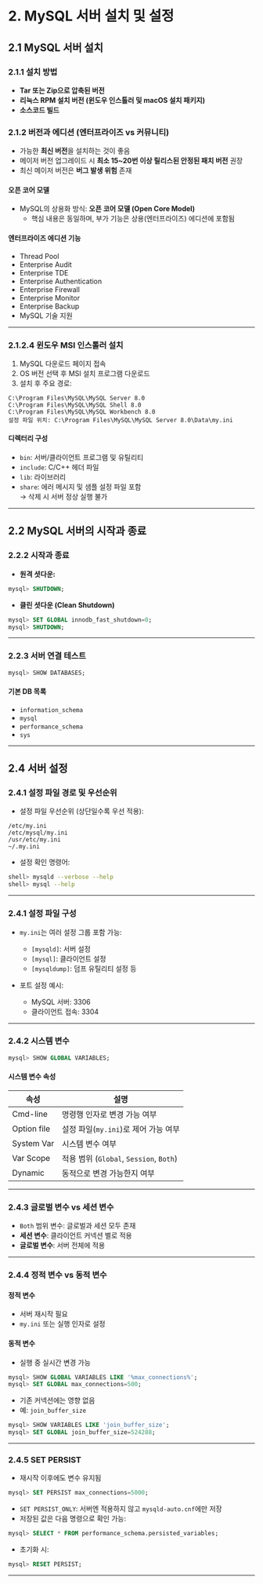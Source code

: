 # 2. MySQL 서버 설치 및 설정

## 2.1 MySQL 서버 설치

### 2.1.1 설치 방법

- **Tar 또는 Zip으로 압축된 버전**
- **리눅스 RPM 설치 버전 (윈도우 인스톨러 및 macOS 설치 패키지)**
- **소스코드 빌드**

### 2.1.2 버전과 에디션 (엔터프라이즈 vs 커뮤니티)

- 가능한 **최신 버전**을 설치하는 것이 좋음
- 메이저 버전 업그레이드 시 **최소 15~20번 이상 릴리스된 안정된 패치 버전** 권장
- 최신 메이저 버전은 **버그 발생 위험** 존재

#### 오픈 코어 모델

- MySQL의 상용화 방식: **오픈 코어 모델 (Open Core Model)**
  - 핵심 내용은 동일하며, 부가 기능은 상용(엔터프라이즈) 에디션에 포함됨

#### 엔터프라이즈 에디션 기능

- Thread Pool
- Enterprise Audit
- Enterprise TDE
- Enterprise Authentication
- Enterprise Firewall
- Enterprise Monitor
- Enterprise Backup
- MySQL 기술 지원

---

### 2.1.2.4 윈도우 MSI 인스톨러 설치

1. MySQL 다운로드 페이지 접속
2. OS 버전 선택 후 MSI 설치 프로그램 다운로드
3. 설치 후 주요 경로:

```
C:\Program Files\MySQL\MySQL Server 8.0
C:\Program Files\MySQL\MySQL Shell 8.0
C:\Program Files\MySQL\MySQL Workbench 8.0
설정 파일 위치: C:\Program Files\MySQL\MySQL Server 8.0\Data\my.ini
```

#### 디렉터리 구성

- `bin`: 서버/클라이언트 프로그램 및 유틸리티
- `include`: C/C++ 헤더 파일
- `lib`: 라이브러리
- `share`: 에러 메시지 및 샘플 설정 파일 포함  
  → 삭제 시 서버 정상 실행 불가

---

## 2.2 MySQL 서버의 시작과 종료

### 2.2.2 시작과 종료

- **원격 셧다운:**

```sql
mysql> SHUTDOWN;
```

- **클린 셧다운 (Clean Shutdown)**

```sql
mysql> SET GLOBAL innodb_fast_shutdown=0;
mysql> SHUTDOWN;
```

---

### 2.2.3 서버 연결 테스트

```sql
mysql> SHOW DATABASES;
```

#### 기본 DB 목록

- `information_schema`
- `mysql`
- `performance_schema`
- `sys`

---

## 2.4 서버 설정

### 2.4.1 설정 파일 경로 및 우선순위

- 설정 파일 우선순위 (상단일수록 우선 적용):

```
/etc/my.ini
/etc/mysql/my.ini
/usr/etc/my.ini
~/.my.ini
```

- 설정 확인 명령어:

```bash
shell> mysqld --verbose --help
shell> mysql --help
```

---

### 2.4.1 설정 파일 구성

- `my.ini`는 여러 설정 그룹 포함 가능:
  - `[mysqld]`: 서버 설정
  - `[mysql]`: 클라이언트 설정
  - `[mysqldump]`: 덤프 유틸리티 설정 등

- 포트 설정 예시:
  - MySQL 서버: 3306
  - 클라이언트 접속: 3304

---

### 2.4.2 시스템 변수

```sql
mysql> SHOW GLOBAL VARIABLES;
```

#### 시스템 변수 속성

| 속성         | 설명                                   |
|--------------|----------------------------------------|
| Cmd-line     | 명령행 인자로 변경 가능 여부           |
| Option file  | 설정 파일(`my.ini`)로 제어 가능 여부   |
| System Var   | 시스템 변수 여부                       |
| Var Scope    | 적용 범위 (`Global`, `Session`, `Both`)|
| Dynamic      | 동적으로 변경 가능한지 여부           |

---

### 2.4.3 글로벌 변수 vs 세션 변수

- `Both` 범위 변수: 글로벌과 세션 모두 존재
- **세션 변수**: 클라이언트 커넥션 별로 적용
- **글로벌 변수**: 서버 전체에 적용

---

### 2.4.4 정적 변수 vs 동적 변수

#### 정적 변수

- 서버 재시작 필요
- `my.ini` 또는 실행 인자로 설정

#### 동적 변수

- 실행 중 실시간 변경 가능

```sql
mysql> SHOW GLOBAL VARIABLES LIKE '%max_connections%';
mysql> SET GLOBAL max_connections=500;
```

- 기존 커넥션에는 영향 없음
- 예: `join_buffer_size`

```sql
mysql> SHOW VARIABLES LIKE 'join_buffer_size';
mysql> SET GLOBAL join_buffer_size=524288;
```

---

### 2.4.5 SET PERSIST

- 재시작 이후에도 변수 유지됨

```sql
mysql> SET PERSIST max_connections=5000;
```

- `SET PERSIST_ONLY`: 서버엔 적용하지 않고 `mysqld-auto.cnf`에만 저장
- 저장된 값은 다음 명령으로 확인 가능:

```sql
mysql> SELECT * FROM performance_schema.persisted_variables;
```

- 초기화 시:

```sql
mysql> RESET PERSIST;
```

---
